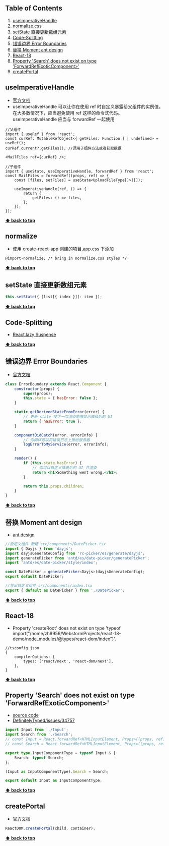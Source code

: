 ## Table of Contents

1. [useImperativeHandle](#useImperativeHandle)
2. [normalize.css](#normalize)
3. [setState 直接更新数组元素](#setState-array)
4. [Code-Splitting](#Code-Splitting)
5. [错误边界 Error Boundaries](#Error-Boundaries)
6. [替换 Moment ant design](#Moment)
7. [React-18](#React-18)
8. [Property 'Search' does not exist on type 'ForwardRefExoticComponent>'](#ForwardRefExoticComponent)
9. [createPortal](#createPortal)

## useImperativeHandle

- [官方文档](#https://react.docschina.org/docs/hooks-reference.html#useimperativehandle)
- useImperativeHandle 可以让你在使用 ref 时自定义暴露给父组件的实例值。在大多数情况下，应当避免使用 ref 这样的命令式代码。useImperativeHandle 应当与 forwardRef 一起使用

```tsx
//父组件
import { useRef } from 'react';
const curRef: MutableRefObject<{ getFiles: Function } | undefined> = useRef();
curRef.current?.getFiles(); //调用子组件方法或者获取数据

<MailFiles ref={curRef} />;

//子组件
import { useState, useImperativeHandle, forwardRef } from 'react';
const MailFiles = forwardRef((props, ref) => {
	const [files, setFiles] = useState<UploadFileType[]>([]);

	useImperativeHandle(ref, () => {
		return {
			getFiles: () => files,
		};
	});
});
```

**[⬆ back to top](#table-of-contents)**

## <span id='normalize'>normalize</span>

- 使用 create-react-app 创建的项目,app.css 下添加

```
@import-normalize; /* bring in normalize.css styles */
```

**[⬆ back to top](#table-of-contents)**

## <span id='setState-array'>setState 直接更新数组元素</span>

```jsx
this.setState({ [list[{ index }]]: item });
```

**[⬆ back to top](#table-of-contents)**

## Code-Splitting

- [React.lazy Suspense](https://zh-hans.reactjs.org/docs/code-splitting.html#reactlazy)

**[⬆ back to top](#table-of-contents)**

## <span id='Error-Boundaries'>错误边界 Error Boundaries</span>

- [官方文档](https://zh-hans.reactjs.org/docs/error-boundaries.html)

```jsx
class ErrorBoundary extends React.Component {
	constructor(props) {
		super(props);
		this.state = { hasError: false };
	}

	static getDerivedStateFromError(error) {
		// 更新 state 使下一次渲染能够显示降级后的 UI
		return { hasError: true };
	}

	componentDidCatch(error, errorInfo) {
		// 你同样可以将错误日志上报给服务器
		logErrorToMyService(error, errorInfo);
	}

	render() {
		if (this.state.hasError) {
			// 你可以自定义降级后的 UI 并渲染
			return <h1>Something went wrong.</h1>;
		}

		return this.props.children;
	}
}
```

**[⬆ back to top](#table-of-contents)**

## <span id='Moment'>替换 Moment ant design</span>

- [ant design](https://ant.design/docs/react/replace-moment-cn#%E4%BD%BF%E7%94%A8%E8%87%AA%E5%AE%9A%E4%B9%89%E7%BB%84%E4%BB%B6)

```typescript jsx
//自定义组件 新建 src/components/DatePicker.tsx
import { Dayjs } from 'dayjs';
import dayjsGenerateConfig from 'rc-picker/es/generate/dayjs';
import generatePicker from 'antd/es/date-picker/generatePicker';
import 'antd/es/date-picker/style/index';

const DatePicker = generatePicker<Dayjs>(dayjsGenerateConfig);
export default DatePicker;

//导出自定义组件 src/components/index.tsx
export { default as DatePicker } from './DatePicker';
```

**[⬆ back to top](#table-of-contents)**

## React-18

- Property 'createRoot' does not exist on type 'typeof
  import("/home/zh9956/WebstormProjects/react-18-demo/node_modules/@types/react-dom/index")'.

```json5
//tsconfig.json
{
	compilerOptions: {
		types: ['react/next', 'react-dom/next'],
	},
}
```

**[⬆ back to top](#table-of-contents)**

## <span id='ForwardRefExoticComponent'>Property 'Search' does not exist on type 'ForwardRefExoticComponent>'</span>

- [source code](https://github.com/z9956/simple-ui/blob/main/components/input/index.ts)
- [DefinitelyTyped/issues/34757](https://github.com/DefinitelyTyped/DefinitelyTyped/issues/34757)

```typescript jsx
import Input from './Input';
import Search from './Search';
// const Input = React.forwardRef<HTMLInputElement, Props>((props, ref)...
// const Search = React.forwardRef<HTMLInputElement, Props>((props, ref)...

export type InputComponentType = typeof Input & {
	Search: typeof Search;
};

(Input as InputComponentType).Search = Search;

export default Input as InputComponentType;
```

**[⬆ back to top](#table-of-contents)**

## <span id='createPortal'>createPortal</span>

- [官方文档](https://zh-hans.reactjs.org/docs/portals.html)

```typescript jsx
ReactDOM.createPortal(child, container);
```

**[⬆ back to top](#table-of-contents)**

